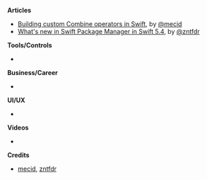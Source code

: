 
**Articles**

* [Building custom Combine operators in Swift](https://swiftwithmajid.com/2021/04/28/building-custom-combine-operators-in-swift/), by [@mecid](https://twitter.com/mecid)
* [What's new in Swift Package Manager in Swift 5.4](https://www.fivestars.blog/articles/spm-5-4/), by [@zntfdr](https://twitter.com/zntfdr)

**Tools/Controls**

* 

**Business/Career**

* 

**UI/UX**

* 

**Videos**

* 

**Credits**

* [mecid](https://github.com/mecid), [zntfdr](https://github.com/zntfdr)
